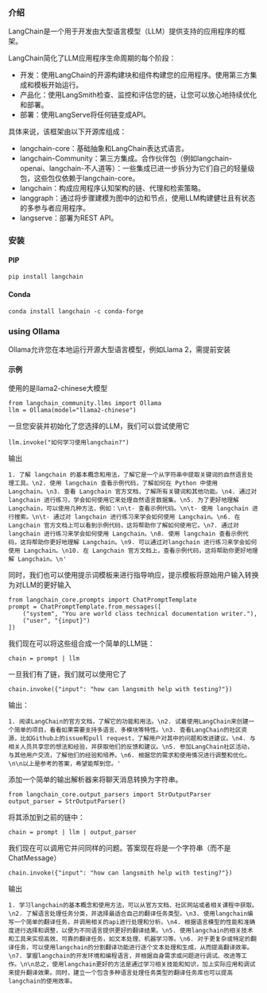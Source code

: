### 介绍
LangChain是一个用于开发由大型语言模型（LLM）提供支持的应用程序的框架。

LangChain简化了LLM应用程序生命周期的每个阶段：

- 开发：使用LangChain的开源构建块和组件构建您的应用程序。使用第三方集成和模板开始运行。
- 产品化：使用LangSmith检查、监控和评估您的链，让您可以放心地持续优化和部署。
- 部署：使用LangServe将任何链变成API。

具体来说，该框架由以下开源库组成：

- langchain-core：基础抽象和LangChain表达式语言。
- langchain-Community：第三方集成。合作伙伴包（例如langchain-openai、langchain-不人道等）：一些集成已进一步拆分为它们自己的轻量级包，这些包仅依赖于langchain-core。
- langchain：构成应用程序认知架构的链、代理和检索策略。
- langgraph：通过将步骤建模为图中的边和节点，使用LLM构建健壮且有状态的多参与者应用程序。
- langserve：部署为REST API。

### 安装
#### PIP
```
pip install langchain
```
#### Conda
```
conda install langchain -c conda-forge
```

### using Ollama
Ollama允许您在本地运行开源大型语言模型，例如Llama 2，需提前安装

#### 示例
使用的是llama2-chinese大模型
```
from langchain_community.llms import Ollama
llm = Ollama(model="llama2-chinese")
```

一旦您安装并初始化了您选择的LLM，我们可以尝试使用它
```
llm.invoke("如何学习使用langchain?")
```
输出
```
1. 了解 langchain 的基本概念和用法，了解它是一个从字符串中提取关键词的自然语言处理工具。\n2. 使用 langchain 查看示例代码，了解如何在 Python 中使用 Langchain。\n3. 查看 Langchain 官方文档，了解所有关键词和其他功能。\n4. 通过对 langchain 进行练习，学会如何使用它来处理自然语言数据集。\n5. 为了更好地理解 Langchain，可以使用几种方法，例如：\n\t- 查看示例代码。\n\t- 使用 langchain 进行搜索。\n\t- 通过对 langchain 进行练习来学会如何使用 Langchain。\n6. 在 Langchain 官方文档上可以看到示例代码，这将帮助你了解如何使用它。\n7. 通过对 langchain 进行练习来学会如何使用 Langchain。\n8. 使用 langchain 查看示例代码，这将帮助你更好地理解 Langchain。\n9. 可以通过对langchain 进行练习来学会如何使用 Langchain。\n10. 在 Langchain 官方文档上，查看示例代码，这将帮助你更好地理解 Langchain。\n'
```

同时，我们也可以使用提示词模板来进行指导响应，提示模板将原始用户输入转换为对LLM的更好输入
```
from langchain_core.prompts import ChatPromptTemplate
prompt = ChatPromptTemplate.from_messages([
    ("system", "You are world class technical documentation writer."),
    ("user", "{input}")
])
```

我们现在可以将这些组合成一个简单的LLM链：
```
chain = prompt | llm 
```

一旦我们有了链，我们就可以使用它了
```
chain.invoke({"input": "how can langsmith help with testing?"})
```
输出：
```
1. 阅读LangChain的官方文档，了解它的功能和用法。\n2. 试着使用LangChain来创建一个简单的项目，看看如果需要支持多语言、多模块等特性。\n3. 查看LangChain的社区资源，比如Github上的issue和pull request，了解用户对其中的问题和改进建议。\n4. 与相关人员共享您的想法和经验，并获取他们的反馈和建议。\n5. 参加LangChain社区活动，与其他用户交流，了解他们的经验和培养。\n6. 根据您的需求和使用情况进行调整和优化。\n\n以上是参考的答案，希望能帮到您。'
```

添加一个简单的输出解析器来将聊天消息转换为字符串。
```
from langchain_core.output_parsers import StrOutputParser
output_parser = StrOutputParser()
```

将其添加到之前的链中：
```
chain = prompt | llm | output_parser
```

我们现在可以调用它并问同样的问题。答案现在将是一个字符串（而不是ChatMessage）
```
chain.invoke({"input": "how can langsmith help with testing?"})
```

输出
```
1. 学习langchain的基本概念和使用方法，可以从官方文档、社区网站或者相关课程中获取。\n2. 了解语言处理任务分类，并选择最适合自己的翻译任务类型。\n3. 使用langchain编写一个简单的翻译任务，并调用相关的api进行处理和分析。\n4. 根据语言模型的性能和准确度进行选择和调整，以便为不同语言提供更好的翻译结果。\n5. 使用langchain的相关技术和工具来实现高效、可靠的翻译任务，如文本处理、机器学习等。\n6. 对于更复杂或特定的翻译任务，可以使用langchain的分割翻译功能进行逐个文本处理和生成，从而提高翻译效率。\n7. 掌握langchain的开发环境和编程语言，并根据自身需求或问题进行调试、改进等工作。\n\n总之，使用langchain更好的方法是通过学习相关技能和知识，加上实际应用和调试来提升翻译效果。同时，建立一个包含多种语言处理任务类型的翻译任务库也可以提高langchain的使用效率。
```